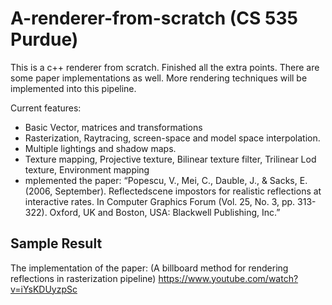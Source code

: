 # A-renderer-from-scratch (CS 535 Purdue)
This is a c++ renderer from scratch. Finished all the extra points. There are some paper implementations as well. More rendering techniques will be implemented into this pipeline.

Current features: 

* Basic Vector, matrices and transformations  
* Rasterization, Raytracing, screen-space and model space interpolation. 
* Multiple lightings and shadow maps. 
* Texture mapping, Projective texture, Bilinear texture filter, Trilinear Lod texture, Environment mapping 
* mplemented the paper: “Popescu, V., Mei, C., Dauble, J., & Sacks, E. (2006, September). Reflectedscene impostors for realistic reflections at interactive rates. In Computer Graphics Forum (Vol. 25, No. 3, pp. 313-322). Oxford, UK and Boston, USA: Blackwell Publishing, Inc.” 

## Sample Result
The implementation of the paper: (A billboard method for rendering reflections in rasterization pipeline)
https://www.youtube.com/watch?v=iYsKDUyzpSc
